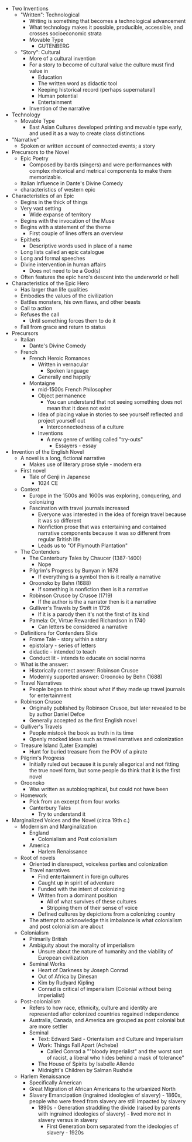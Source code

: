 - Two Inventions
	- "Written": Technological
		- Writing is something that becomes a technological advancement
		- What technology makes it possible, producible, accessible, and crosses socioeconomic strata
		- Movable Type
			- GUTENBERG
	- "Story": Cultural
		- More of a cultural invention 
		- For a story to become of cultural value the culture must find value in 
			- Education
			- The written word as didactic tool
			- Keeping historical record (perhaps supernatural)
			- Human potential
			- Entertainment
		- Invention of the narrative
- Technology
	- Movable Type 
		- East Asian Cultures developed printing and movable type early, and used it as a way to create class distinctions
- "Narrative"
	- Spoken or written account of connected events; a story
- Precursors to the Novel
	- Epic Poetry
		- Composed by bards (singers) and were performances with complex rhetorical and metrical components to make them memorizable. 
	- Italian Influence in Dante's Divine Comedy
	- characteristics of western epic
- Characteristics of an Epic
	- Begins in the thick of things
	- Very vast setting
		- Wide expanse of territory
	- Begins with the invocation of the Muse
	- Begins with a statement of the theme
		- First couple of lines offers an overview
	- Epithets
		- Descriptive words used in place of a name
	- Long lists called an epic catalogue
	- Long and formal speeches
	- Divine intervention in human affairs
		- Does not need to be a God(s)
	- Often features the epic hero's descent into the underworld or hell
- Characteristics of the Epic Hero
	- Has larger than life qualities
	- Embodies the values of the civilization
	- Battles monsters, his own flaws, and other beasts
	- Call to action
	- Refuses the call
		- Until something forces them to do it 
	- Fall from grace and return to status
- Precursors 
	- Italian
		- Dante's Divine Comedy
	- French
		- French Heroic Romances
			- Written in vernacular 
				- Spoken language
			- Generally end happily
		- Montaigne
			- mid-1500s French Philosopher
			- Object permanence
				- You can understand that not seeing something does not mean that it does not exist
			- Idea of placing value in stories to see yourself reflected and project yourself out
				- Interconnectedness of a culture
			- Inventions
				- A new genre of writing called "try-outs"
					- Essayers - essay
- Invention of the English Novel
	- A novel is a long, fictional narrative
		- Makes use of literary prose style - modern era
	- First novel
		- Tale of Genji in Japanese
			- 1024 CE
	- Context
		- Europe in the 1500s and 1600s was exploring, conquering, and colonizing
		- Fascination with travel journals increased
			- Everyone was interested in the idea of foreign travel because it was so different 
			- Nonfiction prose that was entertaining and contained narrative components because it was so different from regular British life
			- Leads us to "Of Plymouth Plantation"
	- The Contenders
		- The Canterbury Tales by Chaucer (1387-1400)
			- Nope
		- Pilgrim's Progress by Bunyan in 1678
			- If everything is a symbol then is it really a narrative
		- Oroonoko by Behn (1688)
			- If something is nonfiction then is it a narrative
		- Robinson Crusoe by Crusoe (1719)
			- If the author is the a narrator then is it a narrative
		- Gulliver's Travels by Swift in 1726
			- If it is a parody then it's not the first of its kind
		- Pamela: Or, Virtue Rewarded Richardson in 1740
			- Can letters be considered a narrative
	- Definitions for Contenders Slide
		- Frame Tale - story within a story
		- epistolary - series of letters
		- didactic - intended to teach
		- Conduct lit - intends to educate on social norms 
	- What is the answer:
		- Historically correct answer: Robinson Crusoe
		- Modernly supported answer: Oroonoko by Behn (1688)
	- Travel Narratives
		- People began to think about what if they made up travel journals for entertainment
	- Robinson Crusoe
		- Originally published by Robinson Crusoe, but later revealed to be by author Daniel Defoe
		- Generally accepted as the first English novel
	- Gulliver's Travels
		- People mistook the book as truth in its time
		- Openly mocked ideas such as travel narratives and colonization
	- Treasure Island (Later Example)
		- Hunt for buried treasure from the POV of a pirate
	- Pilgrim's Progress
		- Initially ruled out because it is purely allegorical and not fitting the true novel form, but some people do think that it is the first novel
	- Oroonoko 
		- Was written as autobiographical, but could not have been
	- Homework
		- Pick from an excerpt from four works
		- Canterbury Tales
			- Try to understand it 
- Marginalized Voices and the Novel (circa 19th c.)
	- Modernism and Marginalization
		- England
			- Colonialism and Post colonialism
		- America
			- Harlem Renaissance
	- Root of novels
		- Oriented in disrespect, voiceless parties and colonization
		- Travel narratives
			- Find entertainment in foreign cultures
			- Caught up in spirit of adventure 
			- Funded with the intent of colonizing
			- Written from a dominant position
				- All of what survives of these cultures
				- Stripping them of their sense of voice
			- Defined cultures by depictions from a colonizing country
		- The attempt to acknowledge this imbalance is what colonialism and post colonialism are about
	- Colonialism
		- Primarily British
		- Ambiguity about the morality of imperialism
			- Unsure about the nature of humanity and the viability of European civilization
		- Seminal Works
			- Heart of Darkness by Joseph Conrad
			- Out of Africa by Dinesan
			- Kim by Rudyard Kipling
			- Conrad is critical of imperialism (Colonial without being imperialist)
	- Post-colonialism
		- Refers to how race, ethnicity, culture and identity are represented after colonized countries regained independence
		- Australia, Canada, and America are grouped as post colonial but are more settler
		- Seminal
			- Text: Edward Said - Orientalism and Culture and Imperialism
			- Work: Things Fall Apart (Achebe)
				- Called Conrad a ""bloody imperialist" and the worst sort of racist, a liberal who hides behind a mask of tolerance"
			- The House of Spirits by Isabelle Allende
			- Midnight's Children by Salman Rushdie
	- Harlem Renaissance
		- Specifically American
		- Great Migration of African Americans to the urbanized North
		- Slavery Emancipation (ingrained ideologies of slavery) - 1860s, people who were freed from slavery are still impacted by slavery
			- 1890s - Generation straddling the divide (raised by parents with ingrained ideologies of slavery) - lived more not in slavery versus in slavery
				- First Generation born separated from the ideologies of slavery - 1920s